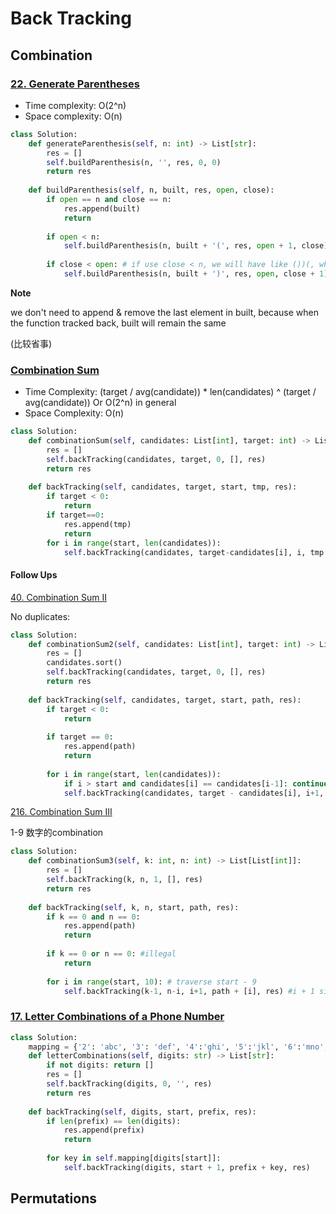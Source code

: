 # Back Tracking

## Combination

### [22. Generate Parentheses](https://leetcode.com/problems/generate-parentheses/)

* Time complexity: O(2^n)
* Space complexity: O(n)

```python
class Solution:
    def generateParenthesis(self, n: int) -> List[str]:
        res = []
        self.buildParenthesis(n, '', res, 0, 0)
        return res
    
    def buildParenthesis(self, n, built, res, open, close):
        if open == n and close == n:
            res.append(built)
            return
        
        if open < n:
            self.buildParenthesis(n, built + '(', res, open + 1, close)
        
        if close < open: # if use close < n, we will have like ())(, which is illegal
            self.buildParenthesis(n, built + ')', res, open, close + 1)
```

**Note**

we don't need to append & remove the last element in built, because when the function tracked back, built will remain the same

(比较省事)



### [Combination Sum](https://leetcode.com/problems/combination-sum/description/)

* Time Complexity: (target / avg(candidate)) * len(candidates) ^ (target / avg(candidate)) Or O(2^n) in general
* Space Complexity: O(n)

```python
class Solution:
    def combinationSum(self, candidates: List[int], target: int) -> List[List[int]]:
        res = []
        self.backTracking(candidates, target, 0, [], res)
        return res
        
    def backTracking(self, candidates, target, start, tmp, res):
        if target < 0: 
            return
        if target==0:
            res.append(tmp)
            return
        for i in range(start, len(candidates)):
            self.backTracking(candidates, target-candidates[i], i, tmp + [candidates[i]], res)
```



#### Follow Ups

[40. Combination Sum II](https://leetcode.com/problems/combination-sum-ii/)

No duplicates:

```python
class Solution:
    def combinationSum2(self, candidates: List[int], target: int) -> List[List[int]]:
        res = []
        candidates.sort()
        self.backTracking(candidates, target, 0, [], res)
        return res
    
    def backTracking(self, candidates, target, start, path, res):
        if target < 0:
            return
        
        if target == 0:
            res.append(path)
            return
        
        for i in range(start, len(candidates)):
            if i > start and candidates[i] == candidates[i-1]: continue # avoid duplicates
            self.backTracking(candidates, target - candidates[i], i+1, path + [candidates[i]], res) # it's i+1!!
```



[216. Combination Sum III](https://leetcode.com/problems/combination-sum-iii/)

1-9 数字的combination

```python
class Solution:
    def combinationSum3(self, k: int, n: int) -> List[List[int]]:
        res = []
        self.backTracking(k, n, 1, [], res)
        return res
        
    def backTracking(self, k, n, start, path, res):
        if k == 0 and n == 0:
            res.append(path)
            return
        
        if k == 0 or n == 0: #illegal
            return
        
        for i in range(start, 10): # traverse start - 9
            self.backTracking(k-1, n-i, i+1, path + [i], res) #i + 1 since no duplicates
```



### [17. Letter Combinations of a Phone Number](https://leetcode.com/problems/letter-combinations-of-a-phone-number/)

```python
class Solution:
    mapping = {'2': 'abc', '3': 'def', '4':'ghi', '5':'jkl', '6':'mno', '7':'pqrs', '8':'tuv', '9':'wxyz'}
    def letterCombinations(self, digits: str) -> List[str]:
        if not digits: return []
        res = []
        self.backTracking(digits, 0, '', res)
        return res
    
    def backTracking(self, digits, start, prefix, res):
        if len(prefix) == len(digits):
            res.append(prefix)
            return
        
        for key in self.mapping[digits[start]]:
            self.backTracking(digits, start + 1, prefix + key, res)
```





## Permutations

